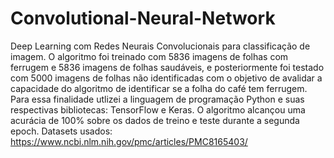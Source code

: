 # Convolutional-Neural-Network
Deep Learning com Redes Neurais Convolucionais para classificação de imagem. O algoritmo foi treinado com 5836 imagens de folhas com ferrugem e 5836 imagens de folhas saudáveis, e posteriormente foi testado com 5000 imagens de folhas não identificadas com o objetivo de avalidar a capacidade do algoritmo de identificar se a folha do café tem ferrugem. Para essa finalidade utlizei a linguagem de programação Python e suas respectivas bibliotecas: TensorFlow e Keras. O algoritmo alcançou uma acurácia de 100% sobre os dados de treino e teste durante a segunda epoch.
Datasets usados: https://www.ncbi.nlm.nih.gov/pmc/articles/PMC8165403/
